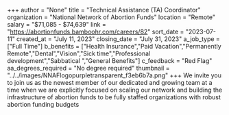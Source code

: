 +++
author = "None"
title = "Technical Assistance (TA) Coordinator"
organization = "National Network of Abortion Funds"
location = "Remote"
salary = "$71,085 - $74,639"
link = "https://abortionfunds.bamboohr.com/careers/82"
sort_date = "2023-07-11"
created_at = "July 11, 2023"
closing_date = "July 31, 2023"
a_job_type = ["Full Time"]
b_benefits = ["Health Insurance","Paid Vacation","Permanently Remote","Dental","Vision","Sick time","Professional development","Sabbatical ","General Benefits"]
c_feedback = "Red Flag"
aa_degrees_required = "No degree required"
thumbnail = "../../images/NNAFlogopurpletransparent_f3eb6b7a.png"
+++
We invite you to join us as the newest member of our dedicated and growing team at a time when we are explicitly focused on scaling our network and building the infrastructure of abortion funds to be fully staffed organizations with robust abortion funding budgets